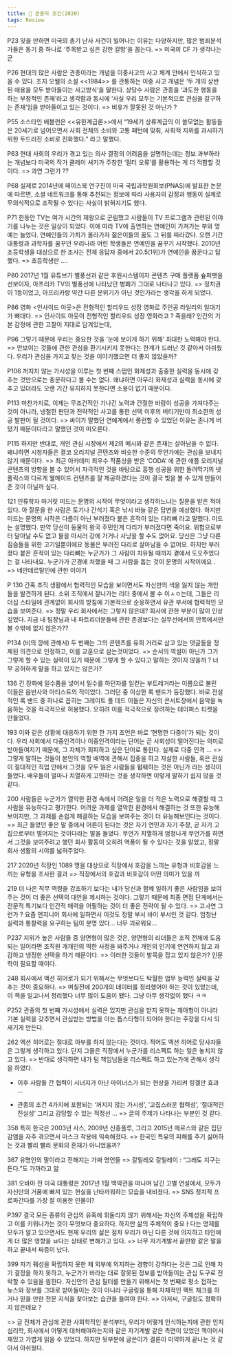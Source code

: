 ```yaml
---
title: 📕 관종의 조건(2020)
tags: Review
---
```


P23 잊을 만하면 미국의 총기 난사 사건이 일어나는 이유는 다양하지만, 많은 범죄분석가들은 동기 중 하나로 ‘주목받고 싶은 강한 갈망’을 꼽는다.
=> 미국의 CF 가 생각나는군

P26 현대의 많은 사람은 관종이라는 개념을 이중사고의 사고 체계 안에서 인식하고 있을 수 있다. 조지 오웰의 소설 <<1984>> 를 관통하는 이중 사고 개념은 ‘두 개의 상반된 애용을 모두 받아들이는 사고방식’을 말한다. 상당수 사람은 관종을 ‘과도한 행동을 하는 부정적인 존재’라고 생각함과 동시에 ‘사실 우리 모두는 기본적으로 관심을 갈구하는 존재’임을 받아들이고 있는 것이다.
=> 비유가 잘못된 것 아닌가 ?


P55 소스타인 베블런은 <<유한계급론>>에서 “19세기 상류계급의 이 쓸모없는 활동들은 20세기로 넘어오면서 사회 전체의 소비와 고통 패턴에 맞춰, 사회적 지위를 과시하기 위한 두드러진 소비로 진화했다.” 라고 말했다. 


P63 현대 사회의 우리가 겪고 있는 의사 결정의 어려움을 설명하는데는 정보 과부하라는 개념보다 미국의 작가 클레이 셔키가 주창한 ‘필터 오류’를 활용하는 게 더 적합할 것이다.
=> 과연 그런가 ?? 

P68 실제로 2014년에 페이스북 연구진이 미국 국립과학원회보(PNAS)에 발표한 논문에 따르면, 소셜 네트워크를 통해 추천되는 정보에 따라 사용자의 감정과 행동이 실제로 무의식적으로 조작될 수 있다는 사실이 밝혀지기도 했다. 

P71 한동안 TV는 여가 시간의 제왕으로 군림했고 사람들이 TV 프로그램과 관련된 이야기를 나누는 것은 일상이 되었다. 이에 따라 TV에 출연하는 연예인이 가져가는 부와 명예는 늘었다. 연예인들의 가치가 올라가자 젊은이들의 꿈도 그 뒤를 따라갔다. 오랜 기간 대통령과 과학자를 꿈꾸던 우리나라 어린 학생들은 연예인을 꿈꾸기 시작했다. 2010년 초등학생을 대상으로 한 조사는 전체 응답자 중에서 20.5(1위)가 연예인을 꿈꾼다고 답했다. 
=> 초등학생만 …. 

P80 2017년 1월 유튜브가 별풍선과 같은 후원시스템이자 콘텐츠 구매 플랫폼 슢퍼팻을 선보이자, 아프리카 TV의 별풍선에 나타났던 병폐가 그대로 나타나고 있다.
=> 정치권이 1등이었고, 아프리카랑 약간 다른 분위기가 아닌 것인가라는 생각을 하게 되었다.


P86 영화 <인사이드 아웃>은 전형적인 할리우드 성장 영화로 주인공 라일리의 일대기가 뼈대다.
=> 인사이드 아웃이 전형적인 할리우드 성장 영화라고 ? 죽을래? 인간의 기본 감정에 관한 고찰이 지대로 담겨있는데,

P96 그렇기 때문에 우리는 중요한 것을 ‘눈에 보이게 하기 위해’ 최대한 노력해야 한다. 
=> 안보이는 것들에 관한 관심을 환기시키지 못한다는 한계가 드러난 것 같아서 아쉬웠다. 우리가 관심을 가지고 찾는 것을 이야기했으면 더 좋지 않았을까?


P106 꺼지지 않는 가시성을 이루는 첫 번째 스탭인 화제성과 출중한 실력을 동시에 갖추는 것만으로는 충분하다고 볼 수는 없다. 왜냐하면 아무리 화제성과 실력을 동시에 갖추고 있더라도 오랜 기간 유지하지 못한다면 소용이 없기 때문이다.

P113 마찬가지로, 이제는 무조건적인 기나긴 노력과 간절한 바람이 성공을 가져다주는 것이 아니라, 냉철한 판단과 전략적인 사고를 통한 선택 이후의 버티기만이 최소한의 성공 발판이 될 것이다. 
=> 싸이가 말했던 연예계에서 롱런할 수 있었던 이유는 존나게 버텼기 때문이다라고 말했던 것이 떠오른다.

P115 하지만 반대로, 개인 관심 시장에서 제2의 메시와 같은 존재는 살아남을 수 없다. 왜냐하면 시청자들은 결코 오리지널 콘텐츠와 비슷한 수준의 무언가에는 관심을 보내지 않기 때문이다.
=> 최근 아카데미 최우수 작품상을 받은 ‘CODA’ 에 관한 애플 오리지널 콘텐츠의 방향을 볼 수 있어서 자극적인 것을 바탕으로 흥행 성공을 위한 돌려막기의 넷플릭스와 다르게 웰메이드 컨텐츠를 잘 제공하겠다는 것이 결국 빛을 볼 수 있게 만들어준 것이 아닐까 싶다.

121 인류학자 마거릿 미드는 문명의 시작이 무엇이라고 생각하느냐는 질문을 받은 적이 있다. 아 잘문을 한 사람은 토기나 간석기 혹은 낚시 바늘 같은 답변을 예상했다. 하지만 미드는 문명의 시작은 다름이 아닌 부러졌다 붙은 흔적이 있는 다리뼈 라고 말했다. 미드는 설명했다. 만약 당신이 동물의 왕국 주민인게 다리가 부러졌다면 죽어요. 위험으로부터 달아날 수도 없고 물을 마시러 강에 가거나 사냥을 할 수도 없어요. 당신은 그냥 다른 짐슴들을 위한 고기일뿐이에요 동물은 부러진 다리로 살아남을 수 없어요. 하지만 부러졌다 붙은 흔적이 있는 다리뼈는 누군가가 그 사람이 치유될 때까지 곁에서 도오주었다는 걸 나타내요. 누군가가 곤경에 처했을 때 그 사람을 돕는 것이 문명의 시작이에요 . 
=> 네안데르탈인에 관한 이야기 

P 130 간혹 조직 생활에서 협력적인 모습을 보이면서도 자신만의 색을 잃지 않는 개인들을 발견하게 된다. 소위 조직에서 잘나가는 리더 중에서 볼 수 이ㅅㅇ는데, 그들은 리더십 스타일에 관계없이 회사의 방침에 기본적으로 순응하면서 유관 부서에 협력적인 모습을 보여준다. 
=> 정말 우리 회사에서는 그렇지 않은데?
회사에 관한 부분이 많이 인상깊었다. 지금 내 팀장님과 내 파트리더분들에 관한 존경보다는 실무선에서의 안목에서만 볼 수밖에 없지 않은가??

P134 (비의 깡에 관해서) 두 번째는 그의 콘텐츠를 유희 거리로 삼고 있는 댓글들을 정제된 의견으로 인정하고, 이를 교훈으로 삼는것이었다. 
=> 순서의 역설이 아닌가 그가 그렇게 할 수 있는 실력이 있기 때문에 그렇게 할 수 있다고 말하는 것이지 않을까 ?
너무 공허하게 말을 하고 있지는 않은가?

136 긴 장화에 밀수품을 넣어서 밀수를 하던자를 일컫는 부트레거라는 이름으로 불린 이들은 음반사와 아티스트의 적이었다. 그러던 중 이상한 록 밴드가 등장했다. 바로 전설적인 록 밴드 중 하나로 꼽히는 그레이트 폴 데드 이들은 자신의 콘서트장에서 음악을 녹음하는 것을 적극적으로 허용했다. 오히려 이를 적극적으로 장려하는 테이퍼스 티켓을 만들었다. 

193 
이와 같은 상황에 대응하기 위한 한 가지 조언은 바로 ‘현명한 다중이’가 되는 것이다. 우리 사회에서 다중인격이나 이중인격이라는 단어는 곧 사회성이 떨어진다는 의미로 받아들여지기 때문에, 그 자체가 회피하고 싶은 단어로 통한다. 실제로 다중 인격 … 
=> 그렇게 말하는 것들이 본인의 역할 배역에 관해서 집중을 하고 자살한 사람들, 혹은 관심이 절대적인 직업 안에서 그것을 모두 잃은 사람들을 펌훼하는 것은 아닌가 라는 생각이 들었다. 배우들이 얼마나 치열하게 고민하는 것을 생각하면 이렇게 말하기 쉽지 않을 것 같다.

200
사람들은 누군가가 열악한 환경 속에서 어려운 일을 더 적은 노력으로 해결할 때 그 사람을 유능하다고 평가한다. 어려운 과제를 열악한 환경에서 해결하는 것 또한 유능해보이지만, 그 과제를 손쉽게 해결하는 모습을 보여주는 것이 더 유능해보인다는 것이다. 
=> 최근 들었던 좋은 말 중에서 어른이 된다는 것은 자기 연민과 자기 주장, 곧 자기 고집으로부터 멀어지는 것이다라는 말을 들었다. 무언가 치열하게 엄청나게 무언가를 하면서 그것을 보여주려고 했던 회사 활동이 오히려 역풍이 될 수 있다는 것을 알았고, 정말 회사 생활의 시야를 넓혀주었다. 

217 2020년 직장인 1089 명을 대상으로 직장에서 호감을 느끼는 유형과 비호감을 느끼는 유형을 조사한 결과
=> 직장에서의 호감과 비호감이 어떤 의미가 있을 까

219 더 나은 직무 역량을 강조하기 보다는 내가 당신과 함꼐 일하기 좋은 사람임을 보여주는 것이 더 좋은 선택의 대안을 제시하는 것이다. 그렇기 때문에 최종 면접 단계에서는 전문적 특기보다 인간적 매력을 어필하는 것이 더 좋은 전략이 될 수 있다.
=> 고ㅘ연 그런가 ? 요즘 엔지니어 회사에 일하면서 이것도 정말 부서 바이 부서인 것 같다. 엄청난 실력과 통찰력을 요구하는 팀이 분명 있다… 너무 괴로워요…

P237 지위가 높은 사람들 중 양면형이 많은 것은, 양면형의 리더들은 조직 전체에 도움 되는 일이라면 조직원 개개인의 딱한 사정을 봐주거나 개인의 인기에 연연하지 않고 과감하고 냉정한 선택을 하기 때문이다. 
=> 이러한 것들이 발목을 잡고 있지 않은가? 인문학이 필요할 때이다.

248 회사에서 액션 히어로가 되기 위해서는 무엇보다도 탁월한 업무 능력인 실력을 갖추는 것이 중요하다.
=> 며칠전에 200개의 데이터를 정리했어야 하는 것이 있었는데, 이 책을 일고나서 정리했다 너무 많이 도움이 됐다. 그냥 아무 생각없이 했다 ㅋㅋ

P252 관종의 첫 번쨰 가시성에서 실력은 있지만 관심을 받지 못하는 재야형이 아니라 기본 실력을 갖추면서 관심받는 방법을 아는 톱스타형이 되어야 한다는 주장을 다시 되새기게 만든다. 

262 액션 히어로는 절대로 아부를 하지 않는다는 것이다. 적어도 액션 히어로 당사자들은 그렇게 생각하고 있다. 단지 그들은 직장에서 누군가를 리스펙트 하는 일은 놓치지 않고 있다.
=> 반대로 생각하면 내가 팀 책임님들을 리스펙트 하고 있는가에 관해서 생각을 하였다. 

* 이후 사람들 간 협력이 시너지가 아닌 마이너스가 되는 현상을 가리켜 링겔만 효과 …

* 관종의 조건 4가지에 포함되는 ‘꺼지지 않는 가시성’, ‘고집스러운 협력성’, ‘절대적인 진실성’ 그리고 감당할 수 있는 적정선 … => 글의 주제가 나타나는 부분인 것 같다. 


358 특히 한국은 2003년 사스, 2009년 신종플루, 그리고 2015년 메르스와 같은 집단 감염을 자주 겪으면서 마스크 착용에 익숙해졌다.
=> 한국인 특유의 피해를 주기 싫어하는 것과 빨리 빨리 문화의 혼재가 아니었을까?

367 유명인의 말이라고 전해지는 가짜 명언들 
=> 갈릴레오 갈릴레이 : “그래도 지구는 돈다.”도 가까라고 앎

381 오바마 전 미국 대통령은 2017년 1월 백악관을 떠나며 남긴 고별 연설에서, 모두가 자신만의 거품에 빠져 있는 현실을 난타까워하는 모습을 내비쳤다.
=> SNS 정치적 프로파간다를 가장 잘 이용한 인물이?

P397 결국 모든 종류의 관심의 유혹에 휘둘리지 않기 위해서는 자신의 주체성을 확립하고 이를 키워나가는 것이 무엇보다 중요하다. 하지만 삶의 주체적이 중요ㅏ다는 명제를 모두가 알고 있으면서도 현재 우리의 삶은 점차 우리가 아닌 다른 것에 의지하고 타인에게 더 많은 영향을 ㅂ다는 상태로 변해가고 있다.
=> 너무 자기계발서 끝판왕 같은 말을 하고 끝내서 짜증이 났다. 

399 자기 줴성을 확립하지 못한 채 외부에 의지하는 경향이 강하다는 것은 그로 인해 자기 결정을 하지 못하고, 누군가가 바라는 대로 잘못된 정보를 받아들이는 관심 도구로 전락할 수 있음을 읨한다. 
자신만의 관심 필터를 만들기 위해서는 첫 번째로 평소 접하는 뉴스와 정보를 그대로 받아들이는 것이 아니라 구글링을 통해 자체적인 팩트 체크를 하거나 믿을 만한 전문 지식을 찾아보는 습관을 들여야 한다. 
=> 아저씨, 구글링도 정확하지 않은데요 ?

=> 글 전체가 관심에 관한 사회학적인 분석부터, 우리가 어떻게 인식하는지에 관한 인지심리학, 회사에서 어떻게 대처해야하는지와 같은 자기계발 같은 측면이 있었던 책이어서 재밌고 가볍게 읽을 수 있었다. 하지만 뒷부분에 글쓴이가 결론이 미약하게 끝나는 것 같아서 아쉬웠다.